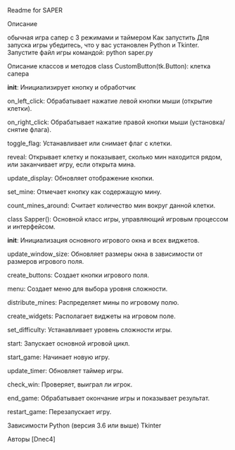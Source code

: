 Readme for SAPER

Описание 

обычная игра сапер с 3 режимами и таймером 
Как запустить
Для запуска игры убедитесь, что у вас установлен Python и Tkinter.
 Запустите файл игры командой:
 python saper.py

 Описание классов и методов
class CustomButton(tk.Button):
клетка сапера

   __init__: Инициализирует кнопку и обработчик

   on_left_click: Обрабатывает нажатие левой кнопки мыши (открытие клетки).

   on_right_click: Обрабатывает нажатие правой кнопки мыши (установка/снятие флага).

   toggle_flag: Устанавливает или снимает флаг с клетки.

   reveal: Открывает клетку и показывает, сколько мин находится рядом, или заканчивает игру, если открыта мина.

   update_display: Обновляет отображение кнопки.
   
   set_mine: Отмечает кнопку как содержащую мину.
   
   count_mines_around: Считает количество мин вокруг данной клетки.


class Sapper():
Основной класс игры, управляющий игровым процессом и интерфейсом.


__init__: Инициализация основного игрового окна и всех виджетов.

update_window_size: Обновляет размеры окна в зависимости от размеров игрового поля.

create_buttons: Создает кнопки игрового поля.

menu: Создает меню для выбора уровня сложности.

distribute_mines: Распределяет мины по игровому полю.

create_widgets: Располагает виджеты на игровом поле.

set_difficulty: Устанавливает уровень сложности игры.

start: Запускает основной игровой цикл.

start_game: Начинает новую игру.

update_timer: Обновляет таймер игры.

check_win: Проверяет, выиграл ли игрок.

end_game: Обрабатывает окончание игры и показывает результат.

restart_game: Перезапускает игру.


Зависимости
Python (версия 3.6 или выше)
Tkinter


Авторы
[Dnec4]
